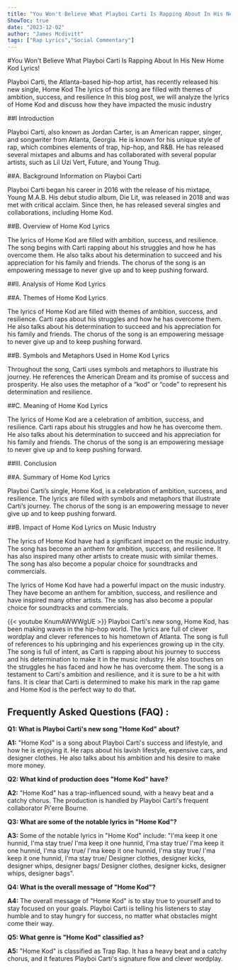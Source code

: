 ```yaml
---
title: "You Won't Believe What Playboi Carti Is Rapping About In His New Home Kod Lyrics!"
ShowToc: true 
date: "2023-12-02"
author: "James Mcdivitt" 
tags: ["Rap Lyrics","Social Commentary"]
---
```

#You Won't Believe What Playboi Carti Is Rapping About In His New Home Kod Lyrics!

Playboi Carti, the Atlanta-based hip-hop artist, has recently released his new single, Home Kod The lyrics of this song are filled with themes of ambition, success, and resilience In this blog post, we will analyze the lyrics of Home Kod and discuss how they have impacted the music industry 

##I Introduction 

Playboi Carti, also known as Jordan Carter, is an American rapper, singer, and songwriter from Atlanta, Georgia. He is known for his unique style of rap, which combines elements of trap, hip-hop, and R&B. He has released several mixtapes and albums and has collaborated with several popular artists, such as Lil Uzi Vert, Future, and Young Thug. 

##A. Background Information on Playboi Carti 

Playboi Carti began his career in 2016 with the release of his mixtape, Young M.A.B. His debut studio album, Die Lit, was released in 2018 and was met with critical acclaim. Since then, he has released several singles and collaborations, including Home Kod. 

##B. Overview of Home Kod Lyrics 

The lyrics of Home Kod are filled with ambition, success, and resilience. The song begins with Carti rapping about his struggles and how he has overcome them. He also talks about his determination to succeed and his appreciation for his family and friends. The chorus of the song is an empowering message to never give up and to keep pushing forward. 

##II. Analysis of Home Kod Lyrics 

##A. Themes of Home Kod Lyrics 

The lyrics of Home Kod are filled with themes of ambition, success, and resilience. Carti raps about his struggles and how he has overcome them. He also talks about his determination to succeed and his appreciation for his family and friends. The chorus of the song is an empowering message to never give up and to keep pushing forward. 

##B. Symbols and Metaphors Used in Home Kod Lyrics 

Throughout the song, Carti uses symbols and metaphors to illustrate his journey. He references the American Dream and its promise of success and prosperity. He also uses the metaphor of a “kod” or “code” to represent his determination and resilience. 

##C. Meaning of Home Kod Lyrics 

The lyrics of Home Kod are a celebration of ambition, success, and resilience. Carti raps about his struggles and how he has overcome them. He also talks about his determination to succeed and his appreciation for his family and friends. The chorus of the song is an empowering message to never give up and to keep pushing forward. 

##III. Conclusion 

##A. Summary of Home Kod Lyrics 

Playboi Carti’s single, Home Kod, is a celebration of ambition, success, and resilience. The lyrics are filled with symbols and metaphors that illustrate Carti’s journey. The chorus of the song is an empowering message to never give up and to keep pushing forward. 

##B. Impact of Home Kod Lyrics on Music Industry 

The lyrics of Home Kod have had a significant impact on the music industry. The song has become an anthem for ambition, success, and resilience. It has also inspired many other artists to create music with similar themes. The song has also become a popular choice for soundtracks and commercials. 

The lyrics of Home Kod have had a powerful impact on the music industry. They have become an anthem for ambition, success, and resilience and have inspired many other artists. The song has also become a popular choice for soundtracks and commercials.

{{< youtube KnumAWWWgUE >}} 
Playboi Carti's new song, Home Kod, has been making waves in the hip-hop world. The lyrics are full of clever wordplay and clever references to his hometown of Atlanta. The song is full of references to his upbringing and his experiences growing up in the city. The song is full of intent, as Carti is rapping about his journey to success and his determination to make it in the music industry. He also touches on the struggles he has faced and how he has overcome them. The song is a testament to Carti's ambition and resilience, and it is sure to be a hit with fans. It is clear that Carti is determined to make his mark in the rap game and Home Kod is the perfect way to do that.

## Frequently Asked Questions (FAQ) :
**Q1: What is Playboi Carti's new song "Home Kod" about?**

**A1:** "Home Kod" is a song about Playboi Carti's success and lifestyle, and how he is enjoying it. He raps about his lavish lifestyle, expensive cars, and designer clothes. He also talks about his ambition and his desire to make more money. 

**Q2: What kind of production does "Home Kod" have?**

**A2:** "Home Kod" has a trap-influenced sound, with a heavy beat and a catchy chorus. The production is handled by Playboi Carti's frequent collaborator Pi'erre Bourne. 

**Q3: What are some of the notable lyrics in "Home Kod"?**

**A3:** Some of the notable lyrics in "Home Kod" include: "I'ma keep it one hunnid, I'ma stay true/ I'ma keep it one hunnid, I'ma stay true/ I'ma keep it one hunnid, I'ma stay true/ I'ma keep it one hunnid, I'ma stay true/ I'ma keep it one hunnid, I'ma stay true/ Designer clothes, designer kicks, designer whips, designer bags/ Designer clothes, designer kicks, designer whips, designer bags". 

**Q4: What is the overall message of "Home Kod"?**

**A4:** The overall message of "Home Kod" is to stay true to yourself and to stay focused on your goals. Playboi Carti is telling his listeners to stay humble and to stay hungry for success, no matter what obstacles might come their way. 

**Q5: What genre is "Home Kod" classified as?**

**A5:** "Home Kod" is classified as Trap Rap. It has a heavy beat and a catchy chorus, and it features Playboi Carti's signature flow and clever wordplay.



